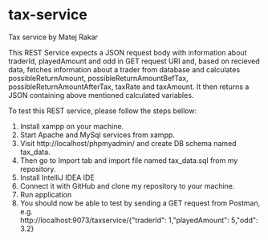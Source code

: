 # tax-service
Tax service by Matej Rakar

This REST Service expects a JSON request body with information about traderId, playedAmount and odd in GET request URI and, based on recieved data, 
fetches information about a trader from database and calculates possibleReturnAmount, possibleReturnAmountBefTax, possibleReturnAmountAfterTax, taxRate and taxAmount.
It then returns a JSON containing above mentioned calculated variables.

To test this REST service, please follow the steps bellow:

1. Install xampp on your machine.
2. Start Apache and MySql services from xampp.
3. Visit http://localhost/phpmyadmin/ and create DB schema named tax_data.
4. Then go to Import tab and import file named tax_data.sql from my repository.
5. Install IntelliJ IDEA IDE
6. Connect it with GitHub and clone my repository to your machine.
7. Run application
8. You should now be able to test by sending a GET request from Postman, e.g. </br>
http&#58;//localhost:9073/taxservice/{"traderId": 1,"playedAmount": 5,"odd": 3.2}
